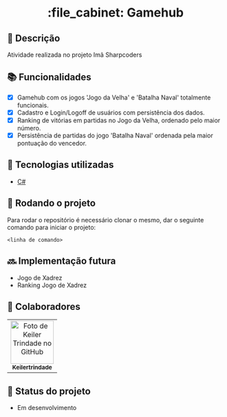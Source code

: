 <h1 align="center">:file_cabinet: Gamehub</h1>

## :memo: Descrição
Atividade realizada no projeto Imã Sharpcoders

## :books: Funcionalidades
- [x] Gamehub com os jogos 'Jogo da Velha' e 'Batalha Naval' totalmente funcionais.
- [x] Cadastro e Login/Logoff de usuários com persistência dos dados.
- [x] Ranking de vitórias em partidas no Jogo da Velha, ordenado pelo maior número.
- [x] Persistência de partidas do jogo 'Batalha Naval' ordenada pela maior pontuação do vencedor.

## :wrench: Tecnologias utilizadas
* [C#](https://learn.microsoft.com/pt-br/dotnet/csharp/)

## :rocket: Rodando o projeto
Para rodar o repositório é necessário clonar o mesmo, dar o seguinte comando para iniciar o projeto:
```
<linha de comando>

```

## :soon: Implementação futura
* Jogo de Xadrez
* Ranking Jogo de Xadrez

## :handshake: Colaboradores
<table>
  <tr>
    <td align="center">
      <a href="https://github.com/keilertrindade">
        <img src="https://avatars.githubusercontent.com/u/31934263?s=400&u=25960e9bb8c9854c6bccd63307542d494855bc1d&v=4" width="100px;" alt="Foto de Keiler Trindade no GitHub"/><br>
        <sub>
          <b>Keilertrindade</b>
        </sub>
      </a>
    </td>
  </tr>
</table>

## :dart: Status do projeto
* Em desenvolvimento